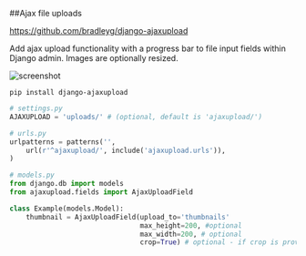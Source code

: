 ##Ajax file uploads
  
<a href="https://github.com/bradleyg/django-ajaxupload">https://github.com/bradleyg/django-ajaxupload</a>  
  
Add ajax upload functionality with a progress bar to file input fields within Django admin. Images are optionally resized.

![screenshot](https://raw.github.com/bradleyg/django-ajaxupload/master/screenshot.png)

```pip install django-ajaxupload```

```python
# settings.py
AJAXUPLOAD = 'uploads/' # (optional, default is 'ajaxupload/')
```
  
```python
# urls.py
urlpatterns = patterns('',
    url(r'^ajaxupload/', include('ajaxupload.urls')),
)
```
  
```python
# models.py
from django.db import models
from ajaxupload.fields import AjaxUploadField

class Example(models.Model):
    thumbnail = AjaxUploadField(upload_to='thumbnails'
                                max_height=200, #optional
                                max_width=200, # optional
                                crop=True) # optional - if crop is provided both max_height and max_width are required
```
